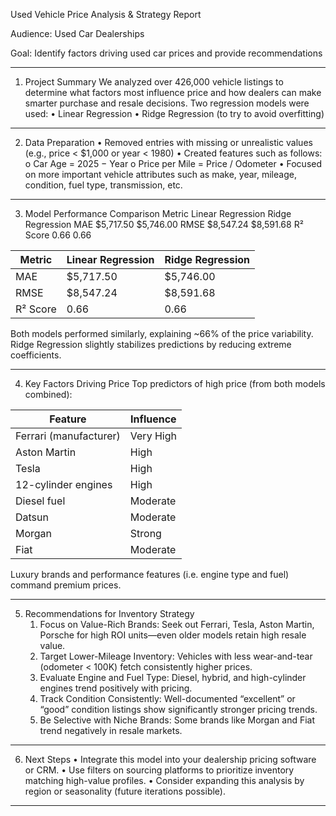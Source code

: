 Used Vehicle Price Analysis & Strategy Report

Audience: Used Car Dealerships

Goal: Identify factors driving used car prices and provide recommendations
________________________________________________________________________
1. Project Summary
We analyzed over 426,000 vehicle listings to determine what factors most influence price and how dealers can make smarter purchase and resale decisions. Two regression models were used:
	•	Linear Regression
	•	Ridge Regression (to try to avoid overfitting)
________________________________________________________________________
2. Data Preparation
	•	Removed entries with missing or unrealistic values (e.g., price < $1,000 or year < 1980)
	•	Created features such as follows:
		o	Car Age = 2025 − Year
		o	Price per Mile = Price / Odometer
	•	Focused on more important vehicle attributes such as make, year, mileage, condition, fuel type, transmission, etc.
________________________________________________________________________
3. Model Performance Comparison
Metric	Linear Regression	Ridge Regression
MAE	$5,717.50	$5,746.00
RMSE	$8,547.24	$8,591.68
R² Score	0.66	0.66

| Metric         | Linear Regression                      | Ridge Regression  |
|-----------------|----------------------------------------------|-----------------------------|
| MAE                | $5,717.50                                         | $5,746.00          |
| RMSE             | $8,547.24                                          |  $8,591.68                 |
| R² Score   | 0.66                                                      | 0.66                              |


Both models performed similarly, explaining ~66% of the price variability.
Ridge Regression slightly stabilizes predictions by reducing extreme coefficients.
________________________________________________________________________
4. Key Factors Driving Price
Top predictors of high price (from both models combined):

| Feature                | Influence   |
|------------------------|-------------|
| Ferrari (manufacturer) | Very High   |
| Aston Martin           | High        |
| Tesla                  | High        |
| 12-cylinder engines    | High        |
| Diesel fuel            | Moderate    |
| Datsun                 | Moderate    |
| Morgan	         | Strong      |
| Fiat    	         | Moderate    |

Luxury brands and performance features (i.e. engine type and fuel) command premium prices.
________________________________________________________________________
5. Recommendations for Inventory Strategy
	1.	Focus on Value-Rich Brands: Seek out Ferrari, Tesla, Aston Martin, Porsche for high ROI units—even older models retain high resale value.
	2.	Target Lower-Mileage Inventory: Vehicles with less wear-and-tear (odometer < 100K) fetch consistently higher prices.
	3.	Evaluate Engine and Fuel Type: Diesel, hybrid, and high-cylinder engines trend positively with pricing.
	4.	Track Condition Consistently: Well-documented “excellent” or “good” condition listings show significantly stronger pricing trends.
	5.	Be Selective with Niche Brands: Some brands like Morgan and Fiat trend negatively in resale markets.
________________________________________________________________________
6. Next Steps
	•	Integrate this model into your dealership pricing software or CRM.
	•	Use filters on sourcing platforms to prioritize inventory matching high-value profiles.
	•	Consider expanding this analysis by region or seasonality (future iterations possible).
________________________________________________________________________